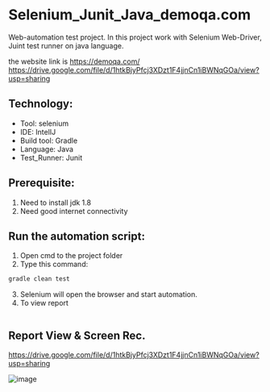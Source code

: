 # Selenium_Junit_Java_demoqa.com
Web-automation test project. In this project work with Selenium Web-Driver, Juint test runner on java language.

the website link is https://demoqa.com/
https://drive.google.com/file/d/1htkBjyPfcj3XDzt1F4jjnCn1iBWNqGOa/view?usp=sharing

## Technology:
- Tool: selenium
- IDE: IntelIJ
- Build tool: Gradle
- Language: Java
- Test_Runner: Junit

## Prerequisite:
1. Need to install jdk 1.8
2. Need good internet connectivity

## Run the automation script:
1. Open cmd to the project folder
2. Type this command:

```sh
gradle clean test
```
3. Selenium will open the browser and start automation.
4. To view report
```sh
```
## Report View & Screen Rec.
https://drive.google.com/file/d/1htkBjyPfcj3XDzt1F4jjnCn1iBWNqGOa/view?usp=sharing

![image](https://user-images.githubusercontent.com/87892957/134742550-92c61e7c-bd3e-4288-a89a-37e654943904.png)




